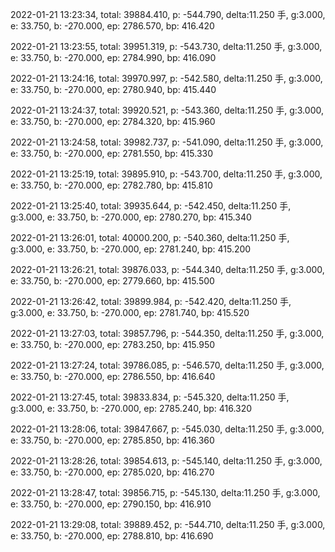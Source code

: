 2022-01-21 13:23:34, total: 39884.410, p: -544.790, delta:11.250 手, g:3.000, e: 33.750, b: -270.000, ep: 2786.570, bp: 416.420

2022-01-21 13:23:55, total: 39951.319, p: -543.730, delta:11.250 手, g:3.000, e: 33.750, b: -270.000, ep: 2784.990, bp: 416.090

2022-01-21 13:24:16, total: 39970.997, p: -542.580, delta:11.250 手, g:3.000, e: 33.750, b: -270.000, ep: 2780.940, bp: 415.440

2022-01-21 13:24:37, total: 39920.521, p: -543.360, delta:11.250 手, g:3.000, e: 33.750, b: -270.000, ep: 2784.320, bp: 415.960

2022-01-21 13:24:58, total: 39982.737, p: -541.090, delta:11.250 手, g:3.000, e: 33.750, b: -270.000, ep: 2781.550, bp: 415.330

2022-01-21 13:25:19, total: 39895.910, p: -543.700, delta:11.250 手, g:3.000, e: 33.750, b: -270.000, ep: 2782.780, bp: 415.810

2022-01-21 13:25:40, total: 39935.644, p: -542.450, delta:11.250 手, g:3.000, e: 33.750, b: -270.000, ep: 2780.270, bp: 415.340

2022-01-21 13:26:01, total: 40000.200, p: -540.360, delta:11.250 手, g:3.000, e: 33.750, b: -270.000, ep: 2781.240, bp: 415.200

2022-01-21 13:26:21, total: 39876.033, p: -544.340, delta:11.250 手, g:3.000, e: 33.750, b: -270.000, ep: 2779.660, bp: 415.500

2022-01-21 13:26:42, total: 39899.984, p: -542.420, delta:11.250 手, g:3.000, e: 33.750, b: -270.000, ep: 2781.740, bp: 415.520

2022-01-21 13:27:03, total: 39857.796, p: -544.350, delta:11.250 手, g:3.000, e: 33.750, b: -270.000, ep: 2783.250, bp: 415.950

2022-01-21 13:27:24, total: 39786.085, p: -546.570, delta:11.250 手, g:3.000, e: 33.750, b: -270.000, ep: 2786.550, bp: 416.640

2022-01-21 13:27:45, total: 39833.834, p: -545.320, delta:11.250 手, g:3.000, e: 33.750, b: -270.000, ep: 2785.240, bp: 416.320

2022-01-21 13:28:06, total: 39847.667, p: -545.030, delta:11.250 手, g:3.000, e: 33.750, b: -270.000, ep: 2785.850, bp: 416.360

2022-01-21 13:28:26, total: 39854.613, p: -545.140, delta:11.250 手, g:3.000, e: 33.750, b: -270.000, ep: 2785.020, bp: 416.270

2022-01-21 13:28:47, total: 39856.715, p: -545.130, delta:11.250 手, g:3.000, e: 33.750, b: -270.000, ep: 2790.150, bp: 416.910

2022-01-21 13:29:08, total: 39889.452, p: -544.710, delta:11.250 手, g:3.000, e: 33.750, b: -270.000, ep: 2788.810, bp: 416.690